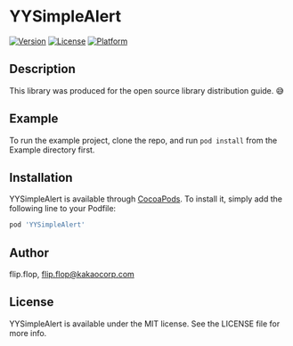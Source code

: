 # YYSimpleAlert

[![Version](https://img.shields.io/cocoapods/v/YYSimpleAlert.svg?style=flat)](https://cocoapods.org/pods/YYSimpleAlert)
[![License](https://img.shields.io/cocoapods/l/YYSimpleAlert.svg?style=flat)](https://cocoapods.org/pods/YYSimpleAlert)
[![Platform](https://img.shields.io/cocoapods/p/YYSimpleAlert.svg?style=flat)](https://cocoapods.org/pods/YYSimpleAlert)

## Description

This library was produced for the open source library distribution guide. 😅

## Example

To run the example project, clone the repo, and run `pod install` from the Example directory first.

## Installation

YYSimpleAlert is available through [CocoaPods](https://cocoapods.org). To install
it, simply add the following line to your Podfile:

```ruby
pod 'YYSimpleAlert'
```

## Author

flip.flop, flip.flop@kakaocorp.com

## License

YYSimpleAlert is available under the MIT license. See the LICENSE file for more info.
